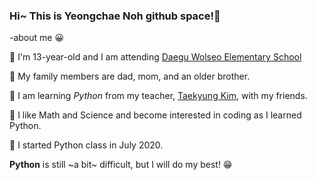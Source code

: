 ### Hi~ This is Yeongchae Noh github space!👋

-about me 😀

🧡 I'm 13-year-old and I am attending [Daegu Wolseo Elementary School](http://www.dgwolseo.es.kr/)

💛 My family members are dad, mom, and an older brother.

💚 I am learning _Python_ from my teacher, [Taekyung Kim](http://github.com/ktk1501), with my friends.

💙 I like Math and Science and become interested in coding as I learned Python.

💜 I started Python class in July 2020.

__Python__ is still ~a bit~ difficult, but I will do my best! 😁
